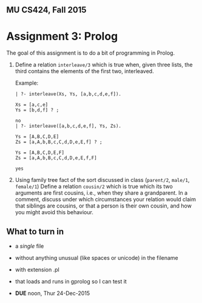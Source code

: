 MU CS424, Fall 2015
-------------------
Assignment 3: Prolog
=====================

The goal of this assignment is to do a bit of programming in Prolog.

1.  Define a relation ```interleave/3``` which is true when, given
    three lists, the third contains the elements of the first two,
    interleaved.

	Example:

	```
	| ?- interleave(Xs, Ys, [a,b,c,d,e,f]).

	Xs = [a,c,e]
	Ys = [b,d,f] ? ;

	no
	| ?- interleave([a,b,c,d,e,f], Ys, Zs).  

	Ys = [A,B,C,D,E]
	Zs = [a,A,b,B,c,C,d,D,e,E,f] ? ;

	Ys = [A,B,C,D,E,F]
	Zs = [a,A,b,B,c,C,d,D,e,E,f,F]

	yes
	```

2.  Using family tree fact of the sort discussed in class
    (```parent/2```, ```male/1```, ```female/1```) Define a relation
    ```cousin/2``` which is true which its two arguments are first
    cousins, i.e., when they share a grandparent.  In a comment,
    discuss under which circumstances your relation would claim that
    siblings are cousins, or that a person is their own cousin, and
    how you might avoid this behaviour.

What to turn in
---------------

* a *single* file
* without anything unusual (like spaces or unicode) in the filename
* with extension .pl
* that loads and runs in gprolog so I can test it

* **DUE** noon, Thur 24-Dec-2015
